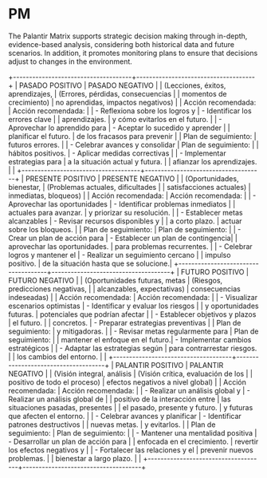 # PM
The Palantir Matrix supports strategic decision making through in-depth, evidence-based analysis, considering both historical data and future scenarios. In addition, it promotes monitoring plans to ensure that decisions adjust to changes in the environment.

+-------------------------------------+-------------------------------------+
|           PASADO POSITIVO           |            PASADO NEGATIVO          |
|  (Lecciones, éxitos, aprendizajes,  | (Errores, pérdidas, consecuencias   |
|   momentos de crecimiento)          |   no aprendidas, impactos negativos) |
|  Acción recomendada:                | Acción recomendada:                 |
|  - Reflexiona sobre los logros y    | - Identificar los errores clave     |
|    aprendizajes.                    |   y cómo evitarlos en el futuro.    |
|  - Aprovechar lo aprendido para     | - Aceptar lo sucedido y aprender    |
|    planificar el futuro.            |   de los fracasos para prevenir     |
|  Plan de seguimiento:               |   futuros errores.                  |
|  - Celebrar avances y consolidar    | Plan de seguimiento:                |
|    hábitos positivos.               | - Aplicar medidas correctivas       |
|  - Implementar estrategias para     |   a la situación actual y futura.   |
|    afianzar los aprendizajes.       |                                     |
+-------------------------------------+-------------------------------------+
|           PRESENTE POSITIVO         |            PRESENTE NEGATIVO        |
|  (Oportunidades, bienestar,         | (Problemas actuales, dificultades   |
|   satisfacciones actuales)          |   inmediatas, bloqueos)             |
|  Acción recomendada:                | Acción recomendada:                 |
|  - Aprovechar las oportunidades     | - Identificar problemas inmediatos  |
|    actuales para avanzar.           |   y priorizar su resolución.        |
|  - Establecer metas alcanzables     | - Revisar recursos disponibles y    |
|    a corto plazo.                   |   actuar sobre los bloqueos.        |
|  Plan de seguimiento:               | Plan de seguimiento:                |
|  - Crear un plan de acción para     | - Establecer un plan de contingencia|
|    aprovechar las oportunidades.    |   para problemas recurrentes.       |
|  - Celebrar logros y mantener el    | - Realizar un seguimiento cercano   |
|    impulso positivo.                |   de la situación hasta que se solucione.|
+-------------------------------------+-------------------------------------+
|           FUTURO POSITIVO           |            FUTURO NEGATIVO          |
|  (Oportunidades futuras, metas      | (Riesgos, predicciones negativas,  |
|   alcanzables, expectativas)        |   consecuencias indeseadas)         |
|  Acción recomendada:                | Acción recomendada:                 |
|  - Visualizar escenarios optimistas | - Identificar y evaluar los riesgos |
|    y oportunidades futuras.         |   potenciales que podrían afectar   |
|  - Establecer objetivos y plazos    |   el futuro.                        |
|    concretos.                       | - Preparar estrategias preventivas  |
|  Plan de seguimiento:               |   y mitigadoras.                    |
|  - Revisar metas regularmente para | Plan de seguimiento:                |
|    mantener el enfoque en el futuro.| - Implementar cambios estratégicos  |
|  - Adaptar las estrategias según    |   para contrarrestar riesgos.       |
|    los cambios del entorno.         |                                     |
+-------------------------------------+-------------------------------------+
|           PALANTIR POSITIVO         |            PALANTIR NEGATIVO        |
|  (Visión integral, análisis         | (Visión crítica, evaluación de los  |
|   positivo de todo el proceso)      |   efectos negativos a nivel global) |
|  Acción recomendada:                | Acción recomendada:                 |
|  - Realizar un análisis global y    | - Realizar un análisis global de    |
|    positivo de la interacción entre |   las situaciones pasadas, presentes |
|    el pasado, presente y futuro.    |   y futuras que afecten el entorno.  |
|  - Celebrar avances y planificar    | - Identificar patrones destructivos |
|    nuevas metas.                    |   y evitarlos.                      |
|  Plan de seguimiento:               | Plan de seguimiento:                |
|  - Mantener una mentalidad positiva | - Desarrollar un plan de acción para |
|    enfocada en el crecimiento.      |   revertir los efectos negativos y  |
|  - Fortalecer las relaciones y el   |   prevenir nuevos problemas.        |
|    bienestar a largo plazo.         |                                     |
+-------------------------------------+-------------------------------------+

